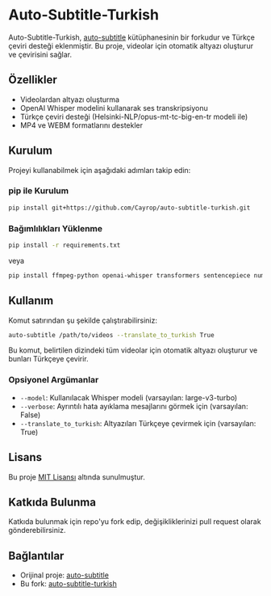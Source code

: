 # Auto-Subtitle-Turkish

Auto-Subtitle-Turkish, [auto-subtitle](https://github.com/m1guelpf/auto-subtitle) kütüphanesinin bir forkudur ve Türkçe çeviri desteği eklenmiştir. Bu proje, videolar için otomatik altyazı oluşturur ve çevirisini sağlar.

## Özellikler
- Videolardan altyazı oluşturma
- OpenAI Whisper modelini kullanarak ses transkripsiyonu
- Türkçe çeviri desteği (Helsinki-NLP/opus-mt-tc-big-en-tr modeli ile)
- MP4 ve WEBM formatlarını destekler

## Kurulum
Projeyi kullanabilmek için aşağıdaki adımları takip edin:

### pip ile Kurulum
```bash
pip install git+https://github.com/Cayrop/auto-subtitle-turkish.git
```

### Bağımlılıkları Yüklenme
```bash
pip install -r requirements.txt
```
veya
```bash
pip install ffmpeg-python openai-whisper transformers sentencepiece numpy==1.26.4
```

## Kullanım
Komut satırından şu şekilde çalıştırabilirsiniz:
```bash
auto-subtitle /path/to/videos --translate_to_turkish True
```
Bu komut, belirtilen dizindeki tüm videolar için otomatik altyazı oluşturur ve bunları Türkçeye çevirir.

### Opsiyonel Argümanlar
- `--model`: Kullanılacak Whisper modeli (varsayılan: large-v3-turbo)
- `--verbose`: Ayrıntılı hata ayıklama mesajlarını görmek için (varsayılan: False)
- `--translate_to_turkish`: Altyazıları Türkçeye çevirmek için (varsayılan: True)

## Lisans
Bu proje [MIT Lisansı](LICENSE) altında sunulmuştur.

## Katkıda Bulunma
Katkıda bulunmak için repo'yu fork edip, değişikliklerinizi pull request olarak gönderebilirsiniz.

## Bağlantılar
- Orijinal proje: [auto-subtitle](https://github.com/m1guelpf/auto-subtitle)
- Bu fork: [auto-subtitle-turkish](https://github.com/Cayrop/auto-subtitle-turkish)

